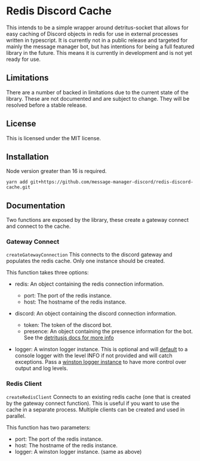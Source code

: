# Redis Discord Cache

This intends to be a simple wrapper around detritus-socket that allows for easy caching of Discord objects in redis for use in external processes written in typescript. It is currently not in a public release and targeted for mainly the message manager bot, but has intentions for being a full featured library in the future. This means it is currently in development and is not yet ready for use.

## Limitations

There are a number of backed in limitations due to the current state of the library. These are not documented and are subject to change. They will be resolved before a stable release.

## License

This is licensed under the MIT license.

## Installation

Node version greater than 16 is required.

`yarn add git+https://github.com/message-manager-discord/redis-discord-cache.git`

## Documentation

Two functions are exposed by the library, these create a gateway connect and connect to the cache.

### Gateway Connect

`createGatewayConnection`
This connects to the discord gateway and populates the redis cache. Only one instance should be created.

This function takes three options:

- redis: An object containing the redis connection information.
  - port: The port of the redis instance.
  - host: The hostname of the redis instance.
- discord: An object containing the discord connection information.

  - token: The token of the discord bot.
  - presence: An object containing the presence information for the bot. See the [detritusjs docs for more info](https://socket.detritusjs.com/interfaces/gateway.presenceoptions)

- logger: A winston logger instance. This is optional and will [default](https://github.com/message-manager-discord/redis-discord-cache/blob/main/src/logger.ts) to a console logger with the level INFO if not provided and will catch exceptions. Pass a [winston logger instance](https://github.com/winstonjs/winston#creating-your-own-logger) to have more control over output and log levels.

### Redis Client

`createRedisClient`
Connects to an existing redis cache (one that is created by the gateway connect function). This is useful if you want to use the cache in a separate process. Multiple clients can be created and used in parallel.

This function has two parameters:

- port: The port of the redis instance.
- host: The hostname of the redis instance.
- logger: A winston logger instance. (same as above)
